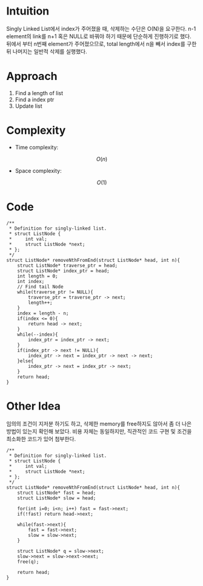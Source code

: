 # Intuition
<!-- Describe your first thoughts on how to solve this problem. -->
Singly Linked List에서 index가 주어졌을 때, 삭제하는 수단은 O(N)을 요구한다. 
n-1 element의 link를 n+1 혹은 NULL로 바꿔야 하기 때문에 단순하게 진행하기로 했다. 
뒤에서 부터 n번째 element가 주어졌으므로, total length에서 n을 빼서 index를 구한 뒤 
나머지는 일반적 삭제를 실행했다. 

# Approach
<!-- Describe your approach to solving the problem. -->
1. Find a length of list 
2. Find a index ptr 
3. Update list 

# Complexity
- Time complexity:
<!-- Add your time complexity here, e.g. $$O(n)$$ -->
 $$O(n)$$
- Space complexity:
<!-- Add your space complexity here, e.g. $$O(n)$$ -->
 $$O(1)$$

# Code
```
/**
 * Definition for singly-linked list.
 * struct ListNode {
 *     int val;
 *     struct ListNode *next;
 * };
 */
struct ListNode* removeNthFromEnd(struct ListNode* head, int n){
    struct ListNode* traverse_ptr = head;
    struct ListNode* index_ptr = head;
    int length = 0;
    int index;
    // Find tail Node
    while(traverse_ptr != NULL){
        traverse_ptr = traverse_ptr -> next;
        length++;
    }
    index = length - n;
    if(index <= 0){
        return head -> next;
    }
    while(--index){
        index_ptr = index_ptr -> next;   
    }
    if(index_ptr -> next != NULL){
        index_ptr -> next = index_ptr -> next -> next;
    }else{
        index_ptr -> next = index_ptr -> next;
    }
    return head;
}
```

# Other Idea 
임의의 조건이 지저분 하기도 하고, 삭제한 memory를 free하지도 않아서 
좀 더 나은 방법이 있는지 확인해 보았다. 
비용 자체는 동일하지만, 직관적인 코드 구현 및 조건을 최소화한 코드가 있어 첨부한다.
```
/**
 * Definition for singly-linked list.
 * struct ListNode {
 *     int val;
 *     struct ListNode *next;
 * };
 */
struct ListNode* removeNthFromEnd(struct ListNode* head, int n){
    struct ListNode* fast = head;
    struct ListNode* slow = head;
    
    for(int i=0; i<n; i++) fast = fast->next;
    if(!fast) return head->next;
    
    while(fast->next){
        fast = fast->next;
        slow = slow->next;
    }
    
    struct ListNode* q = slow->next;
    slow->next = slow->next->next;
    free(q);
    
    return head;
}
```